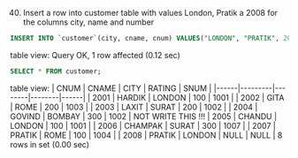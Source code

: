 40. Insert a row into customer table with values London, Pratik a 2008 for the columns city, name and number

```SQL
INSERT INTO `customer`(city, cname, cnum) VALUES("LONDON", "PRATIK", 2008);
```
table view:
Query OK, 1 row affected (0.12 sec)
```SQL
SELECT * FROM customer;
```
table view:
| CNUM | CNAME   | CITY   | RATING | SNUM |
|------|---------|--------|--------|------|
| 2001 | HARDIK  | LONDON |    100 | 1001 |
| 2002 | GITA    | ROME   |    200 | 1003 |
| 2003 | LAXIT   | SURAT  |    200 | 1002 |
| 2004 | GOVIND  | BOMBAY |    300 | 1002 |         NOT WRITE THIS !!!
| 2005 | CHANDU  | LONDON |    100 | 1001 |
| 2006 | CHAMPAK | SURAT  |    300 | 1007 |
| 2007 | PRATIK  | ROME   |    100 | 1004 |
| 2008 | PRATIK  | LONDON |   NULL | NULL |
8 rows in set (0.00 sec)
